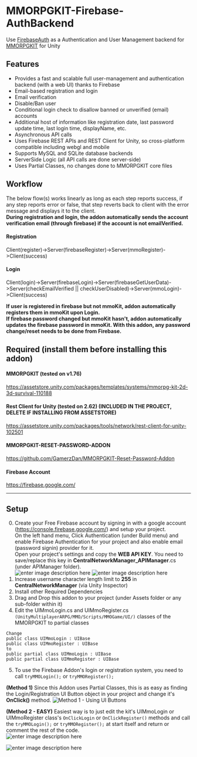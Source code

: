 
# MMORPGKIT-Firebase-AuthBackend
Use [FirebaseAuth](https://firebase.google.com/products/auth) as a Authentication and User Management backend for [MMORPGKIT](https://assetstore.unity.com/packages/templates/systems/mmorpg-kit-2d-3d-survival-110188) for Unity  

## Features  

 - Provides a fast and scalable full user-management and authentication backend (with a web UI) thanks to Firebase    
- Email-based registration and login 
- Email verification 
- Disable/Ban user 
- Conditional login check to disallow banned or unverified (email) accounts 
- Additional host of information like registration date, last password update time, last login time, displayName, etc. 
- Asynchronous API calls
- Uses Firebase REST APIs and REST Client for Unity, so cross-platform compatible including webgl and mobile
- Supports MySQL and SQLite database backends 
- ServerSide Logic (all API calls are done server-side) 
- Uses Partial Classes, no changes done to MMORPGKIT core files

## Workflow
The below flow(s) works linearly as long as each step reports success, if any step reports error or false, that step reverts back to client with the error message and displays it to the client.  
**During registration and login, the addon automatically sends the account verification email (through firebase) if the account is not emailVerified.**
#### Registration
Client(register)->Server(firebaseRegister)->Server(mmoRegister)->Client(success)
#### Login
Client(login)->Server(firebaseLogin)->Server(firebaseGetUserData)->Server(checkEmailVerified || checkUserDisabled)->Server(mmoLogin)->Client(success)  

**If user is registered in firebase but not mmoKit, addon automatically registers them in mmoKit upon Login.  
If firebase password changed but mmoKit hasn't, addon automatically updates the firebase password in mmoKit.
With this addon, any password change/reset needs to be done from Firebase.**

## Required (install them before installing this addon)
#### MMORPGKIT   (tested on v1.76)
https://assetstore.unity.com/packages/templates/systems/mmorpg-kit-2d-3d-survival-110188
#### Rest Client for Unity (tested on 2.62)  (INCLUDED IN THE PROJECT, DELETE IF INSTALLING FROM ASSETSTORE)  
https://assetstore.unity.com/packages/tools/network/rest-client-for-unity-102501        
#### MMORPGKIT-RESET-PASSWORD-ADDON  
https://github.com/GamerzDan/MMORPGKIT-Reset-Password-Addon    
#### Firebase Account
https://firebase.google.com/

---

## Setup
0. Create your Free Firebase account by signing in with a google account (https://console.firebase.google.com/) and setup your project.  
On the left hand menu, Click Authentication (under Build menu) and enable Firebase Authentication for your project and also enable email (password signin) provider for it.    
Open your project's settings and copy the **WEB API KEY**. You need to save/replace this key in **CentralNetworkManager_APIManager**.cs (under APIManager folder).    
![enter image description here](https://i.imgur.com/kOTz0Fw.jpeg)
![enter image description here](https://i.imgur.com/57cpME3.jpeg)
1. Increase username character length limit to **255** in **CentralNetworkManager** (via Unity Inspector)
2. Install other Required Dependencies
3. Drag and Drop this addon to your project (under Assets folder or any sub-folder within it)
4. Edit the UIMmoLogin.cs and UIMmoRegister.cs `(UnityMultiplayerARPG/MMO/Scripts/MMOGame/UI/)` classes of the MMORPGKIT to partial classes  
 ```
 Change
 public class UIMmoLogin : UIBase
 public class UIMmoRegister : UIBase
 to
 public partial class UIMmoLogin : UIBase
 public partial class UIMmoRegister : UIBase
 ```
 5. To use the Firebase Addon's login or registration system, you need to call `tryMMOLogin();` or `tryMMORegister();` 

**(Method 1)**
 Since this Addon uses Partial Classes, this is as easy as finding the Login/Registration UI Button object in your project and change it's **OnClick()** method. 
![Method 1 - Using UI Buttons](https://i.imgur.com/IR2bQ0V.jpeg)

**(Method 2 - EASY)**
Easiest way is to just edit the kit's UIMmoLogin or UIMmoRegister class's `OnClickLogin` or `OnClickRegister()` methods and call the `tryMMOLogin();` or `tryMMORegister();`  at start itself and return or comment the rest of the code.  
![enter image description here](https://i.imgur.com/YiT0mfj.jpeg) 

![enter image description here](https://i.imgur.com/lYhMjE2.jpeg)
